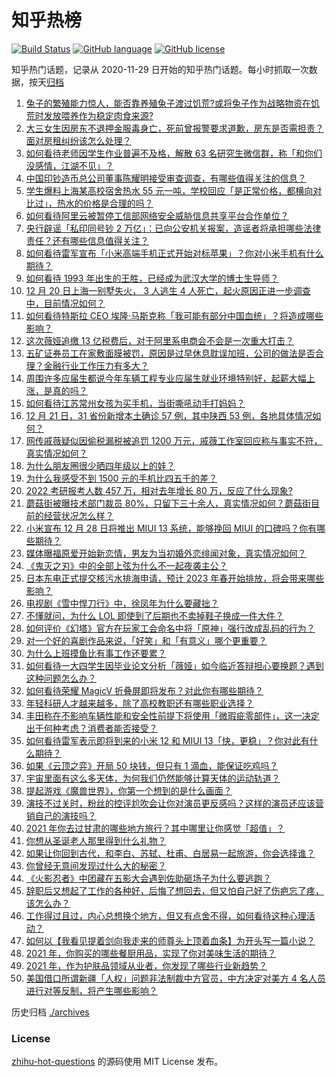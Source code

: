 # 知乎热榜
[![Build Status](https://github.com/ToWeLong/zhihu-hot-questions/workflows/CI/badge.svg)](https://github.com/ToWeLong/zhihu-hot-questions/actions)
[![GitHub language](https://img.shields.io/badge/language-golang-orange.svg)](https://golang.org/)
[![GitHub license](https://img.shields.io/github/license/ToWeLong/zhihu-hot-questions)](https://github.com/ToWeLong/zhihu-hot-questions/blob/main/LICENSE)

知乎热门话题，记录从 2020-11-29 日开始的知乎热门话题。每小时抓取一次数据，按天[归档](./archives)

<!-- BEGIN -->

1. [兔子的繁殖能力惊人，能否靠养殖兔子渡过饥荒?或将兔子作为战略物资在饥荒时发放喂养作为稳定肉食来源?](https://www.zhihu.com/question/506203870)
1. [大三女生因房东不退押金服毒身亡，死前曾报警要求道歉，房东是否需担责？面对房租纠纷该怎么处理？](https://www.zhihu.com/question/507680819)
1. [如何看待老师因学生作业普遍不及格，解散 63 名研究生微信群，称「和你们没感情，江湖不见」？](https://www.zhihu.com/question/507496435)
1. [中国印钞造币总公司董事陈耀明接受审查调查，有哪些值得关注的信息？](https://www.zhihu.com/question/504575609)
1. [学生爆料上海某高校宿舍热水 55 元一吨，学校回应「是正常价格，都横向对比过」，热水的价格是合理的吗？](https://www.zhihu.com/question/507561377)
1. [如何看待阿里云被暂停工信部网络安全威胁信息共享平台合作单位？](https://www.zhihu.com/question/507698803)
1. [央行辟谣「私印同号钞 2 万亿」：已向公安机关报案，造谣者将承担哪些法律责任？还有哪些信息值得关注？](https://www.zhihu.com/question/507690593)
1. [如何看待雷军宣布「小米高端手机正式开始对标苹果」？你对小米手机有什么期待？](https://www.zhihu.com/question/507596639)
1. [如何看待 1993 年出生的王胜，已经成为武汉大学的博士生导师？](https://www.zhihu.com/question/507380660)
1. [12 月 20 日上海一别墅失火， 3 人逃生 4 人死亡，起火原因正进一步调查中，目前情况如何？](https://www.zhihu.com/question/507392063)
1. [如何看待特斯拉 CEO 埃隆·马斯克称「我可能有部分中国血统」？将造成哪些影响？](https://www.zhihu.com/question/507262286)
1. [这次薇娅追缴 13 亿税费后，对于阿里系电商会不会是一次重大打击？](https://www.zhihu.com/question/507377108)
1. [五矿证券员工在家敷面膜被罚，原因是过早休息耽误加班，公司的做法是否合理？金融行业工作压力有多大？](https://www.zhihu.com/question/507628752)
1. [周围许多应届生都说今年车辆工程专业应届生就业环境特别好，起薪大幅上涨，是真的吗？](https://www.zhihu.com/question/507000772)
1. [如何看待江苏常州女孩为买手机，当街嘶吼动手打妈妈？](https://www.zhihu.com/question/507423388)
1. [12 月 21 日，31 省份新增本土确诊 57 例，其中陕西 53 例，各地具体情况如何？](https://www.zhihu.com/question/507684037)
1. [网传戚薇疑似因偷税漏税被追罚 1200 万元，戚薇工作室回应称与事实不符，真实情况如何？](https://www.zhihu.com/question/507613560)
1. [为什么朋友圈很少晒四年级以上的娃？](https://www.zhihu.com/question/462953490)
1. [为什么我感受不到 1500 元的手机比四五千的差？](https://www.zhihu.com/question/507165903)
1. [2022 考研报考人数 457 万，相对去年增长 80 万，反应了什么现象?](https://www.zhihu.com/question/507707105)
1. [蘑菇街被曝技术部门裁员 80%，只留下三十余人，真实情况如何？蘑菇街目前的经营状况怎么样？](https://www.zhihu.com/question/507680981)
1. [小米宣布 12 月 28 日将推出 MIUI 13 系统，能够挽回 MIUI 的口碑吗？你有哪些期待？](https://www.zhihu.com/question/507475813)
1. [媒体曝福原爱开始新恋情，男友为当初婚外恋绯闻对象，真实情况如何？](https://www.zhihu.com/question/507708009)
1. [《鬼灭之刃》中的全部上弦为什么不一起夜袭主公？](https://www.zhihu.com/question/504558772)
1. [日本东电正式提交核污水排海申请，预计 2023 年春开始排放，将会带来哪些影响？](https://www.zhihu.com/question/507550731)
1. [电视剧《雪中悍刀行》中，徐凤年为什么要藏拙？](https://www.zhihu.com/question/506311690)
1. [不懂就问，为什么 LOL 即使到了后期也不卖掉鞋子换成一件大件？](https://www.zhihu.com/question/461687724)
1. [如何评价《幻塔》官方在玩家工会命名中将「原神」强行改成乱码的行为？](https://www.zhihu.com/question/507129098)
1. [对一个好的喜剧作品来说，「好笑」和「有意义」哪个更重要？](https://www.zhihu.com/question/505118125)
1. [为什么上班摸鱼比有事工作还要累？](https://www.zhihu.com/question/445045454)
1. [如何看待一大四学生因毕业论文分析「薇娅」如今临近答辩担心要换题？遇到这种问题怎么办？](https://www.zhihu.com/question/507497540)
1. [如何看待荣耀 MagicV 折叠屏即将发布？对此你有哪些期待？](https://www.zhihu.com/question/507695015)
1. [年轻科研人才越来越多，除了高校教职还有哪些职业选择？](https://www.zhihu.com/question/505113125)
1. [丰田称在不影响车辆性能和安全性前提下将使用「微瑕疵零部件」，这一决定出于何种考虑？消费者能否接受？](https://www.zhihu.com/question/506269918)
1. [如何看待雷军表示即将到来的小米 12 和 MIUI 13「快，更稳」？你对此有什么期待？](https://www.zhihu.com/question/507450172)
1. [如果《云顶之弈》开局 50 块钱，但只有 1 滴血，能保证吃鸡吗？](https://www.zhihu.com/question/457688760)
1. [宇宙里面有这么多天体，为何我们仍然能够计算天体的运动轨道？](https://www.zhihu.com/question/506098114)
1. [提起游戏《魔兽世界》，你第一个想到的是什么画面？](https://www.zhihu.com/question/504024199)
1. [演技不过关时，粉丝的控评尬吹会让你对演员更反感吗？这样的演员还应该营销自己的演技吗？](https://www.zhihu.com/question/504509774)
1. [2021 年你去过甘肃的哪些地方旅行？其中哪里让你感觉「超值」？](https://www.zhihu.com/question/506125268)
1. [你想从圣诞老人那里得到什么礼物？](https://www.zhihu.com/question/505934475)
1. [如果让你回到古代，和李白、苏轼、杜甫、白居易一起旅游，你会选择谁？](https://www.zhihu.com/question/504113979)
1. [你曾经无意间发现过什么大的秘密？](https://www.zhihu.com/question/21327228)
1. [《火影忍者》中团藏在五影大会遇到佐助砸场子为什么要逃跑？](https://www.zhihu.com/question/505629116)
1. [辞职后又想起了工作的各种好，后悔了想回去，但又怕自己好了伤疤忘了疼，该怎么办？](https://www.zhihu.com/question/506803781)
1. [工作得过且过，内心总想换个地方，但又有点舍不得，如何看待这种心理活动？](https://www.zhihu.com/question/504678051)
1. [如何以【我看见提着剑向我走来的师尊头上顶着血条】为开头写一篇小说？](https://www.zhihu.com/question/505855156)
1. [2021 年，你购买的哪些餐厨用品，实现了你对美味生活的期待？](https://www.zhihu.com/question/505044606)
1. [2021 年，作为护肤品领域从业者，你发现了哪些行业新趋势？](https://www.zhihu.com/question/506494230)
1. [美国借口所谓新疆「人权」问题非法制裁中方官员，中方决定对美方 4 名人员进行对等反制，将产生哪些影响？](https://www.zhihu.com/question/507561966)

<!-- END -->

历史归档 [./archives](./archives)


### License
[zhihu-hot-questions](https://github.com/towelong/zhihu-hot-questions) 的源码使用 MIT License 发布。